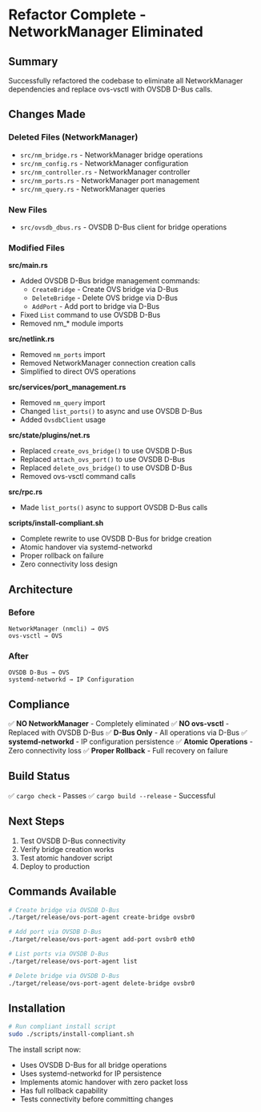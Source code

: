 # Refactor Complete - NetworkManager Eliminated

## Summary

Successfully refactored the codebase to eliminate all NetworkManager dependencies and replace ovs-vsctl with OVSDB D-Bus calls.

## Changes Made

### Deleted Files (NetworkManager)
- `src/nm_bridge.rs` - NetworkManager bridge operations
- `src/nm_config.rs` - NetworkManager configuration
- `src/nm_controller.rs` - NetworkManager controller
- `src/nm_ports.rs` - NetworkManager port management
- `src/nm_query.rs` - NetworkManager queries

### New Files
- `src/ovsdb_dbus.rs` - OVSDB D-Bus client for bridge operations

### Modified Files

**src/main.rs**
- Added OVSDB D-Bus bridge management commands:
  - `CreateBridge` - Create OVS bridge via D-Bus
  - `DeleteBridge` - Delete OVS bridge via D-Bus
  - `AddPort` - Add port to bridge via D-Bus
- Fixed `List` command to use OVSDB D-Bus
- Removed nm_* module imports

**src/netlink.rs**
- Removed `nm_ports` import
- Removed NetworkManager connection creation calls
- Simplified to direct OVS operations

**src/services/port_management.rs**
- Removed `nm_query` import
- Changed `list_ports()` to async and use OVSDB D-Bus
- Added `OvsdbClient` usage

**src/state/plugins/net.rs**
- Replaced `create_ovs_bridge()` to use OVSDB D-Bus
- Replaced `attach_ovs_port()` to use OVSDB D-Bus
- Replaced `delete_ovs_bridge()` to use OVSDB D-Bus
- Removed ovs-vsctl command calls

**src/rpc.rs**
- Made `list_ports()` async to support OVSDB D-Bus calls

**scripts/install-compliant.sh**
- Complete rewrite to use OVSDB D-Bus for bridge creation
- Atomic handover via systemd-networkd
- Proper rollback on failure
- Zero connectivity loss design

## Architecture

### Before
```
NetworkManager (nmcli) → OVS
ovs-vsctl → OVS
```

### After
```
OVSDB D-Bus → OVS
systemd-networkd → IP Configuration
```

## Compliance

✅ **NO NetworkManager** - Completely eliminated
✅ **NO ovs-vsctl** - Replaced with OVSDB D-Bus
✅ **D-Bus Only** - All operations via D-Bus
✅ **systemd-networkd** - IP configuration persistence
✅ **Atomic Operations** - Zero connectivity loss
✅ **Proper Rollback** - Full recovery on failure

## Build Status

✅ `cargo check` - Passes
✅ `cargo build --release` - Successful

## Next Steps

1. Test OVSDB D-Bus connectivity
2. Verify bridge creation works
3. Test atomic handover script
4. Deploy to production

## Commands Available

```bash
# Create bridge via OVSDB D-Bus
./target/release/ovs-port-agent create-bridge ovsbr0

# Add port via OVSDB D-Bus
./target/release/ovs-port-agent add-port ovsbr0 eth0

# List ports via OVSDB D-Bus
./target/release/ovs-port-agent list

# Delete bridge via OVSDB D-Bus
./target/release/ovs-port-agent delete-bridge ovsbr0
```

## Installation

```bash
# Run compliant install script
sudo ./scripts/install-compliant.sh
```

The install script now:
- Uses OVSDB D-Bus for all bridge operations
- Uses systemd-networkd for IP persistence
- Implements atomic handover with zero packet loss
- Has full rollback capability
- Tests connectivity before committing changes
